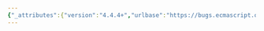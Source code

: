 ```yaml
---
{"_attributes":{"version":"4.4.4+","urlbase":"https://bugs.ecmascript.org/","maintainer":"dherman@mozilla.com"},"bug":{"bug_id":3332,"creation_ts":"2014-11-13 08:39:00 -0800","short_desc":"7.5.3 PromiseOf: Abstract operation no longer used","delta_ts":"2014-12-07 14:35:05 -0800","product":"Draft for 6th Edition","component":"editorial issue","version":"Rev 28: October 14, 2014 Draft","rep_platform":"All","op_sys":"All","bug_status":"RESOLVED","resolution":"FIXED","priority":"Normal","bug_severity":"normal","everconfirmed":true,"reporter":{"uid":"andrebargull","name":"André Bargull"},"assigned_to":{"uid":"allen","name":"Allen Wirfs-Brock"},"long_desc":[{"commentid":10581,"comment_count":0,"who":{"uid":"andrebargull","name":"André Bargull"},"bug_when":"2014-11-13 08:39:42 -0800","thetext":"7.5.3  PromiseOf ( value ) Abstract Operation\n\nPromiseOf is no longer used within the specification."},{"commentid":10774,"comment_count":1,"who":{"uid":"allen","name":"Allen Wirfs-Brock"},"bug_when":"2014-12-05 11:01:15 -0800","thetext":"fixed in rev29 editor's draft\n\ndeleted"},{"commentid":10889,"comment_count":2,"who":{"uid":"allen","name":"Allen Wirfs-Brock"},"bug_when":"2014-12-07 14:35:05 -0800","thetext":"fixed in rev29"}]}}
---
```

